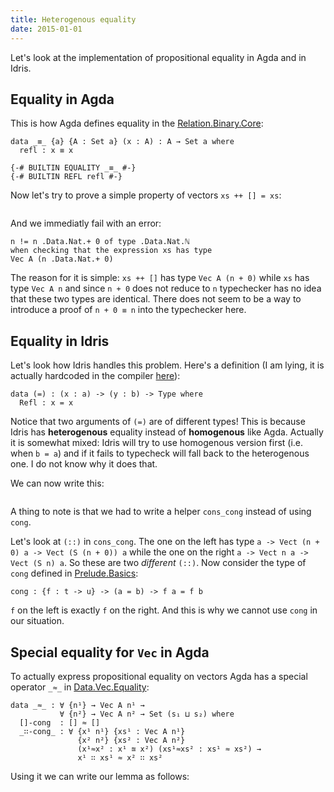 ```yaml
---
title: Heterogenous equality
date: 2015-01-01
---
```


Let's look at the implementation of propositional equality in Agda and in Idris.

Equality in Agda
----------------

This is how Agda defines equality in the
[Relation.Binary.Core](https://github.com/agda/agda-stdlib/blob/v0.9/src/Relation/Binary/Core.agda#L151):
```language-agda
data _≡_ {a} {A : Set a} (x : A) : A → Set a where
  refl : x ≡ x

{-# BUILTIN EQUALITY _≡_ #-}
{-# BUILTIN REFL refl #-}
```

Now let's try to prove a simple property of vectors `xs ++ [] = xs`:
```{.language-agda include="Agda1.agda"}
```
And we immediatly fail with an error:
```{.language-agda}
n != n .Data.Nat.+ 0 of type .Data.Nat.ℕ
when checking that the expression xs has type
Vec A (n .Data.Nat.+ 0)
```
The reason for it is simple: `xs ++ []` has type `Vec A (n + 0)` while
`xs` has type `Vec A n` and since `n + 0` does not reduce to `n` typechecker
has no idea that these two types are identical.  There does not seem to be a
way to introduce a proof of `n + 0 ≡ n` into the typechecker here.

Equality in Idris
-----------------

Let's look how Idris handles this problem. Here's a definition (I am lying, it is
actually hardcoded in the compiler
[here](https://github.com/idris-lang/Idris-dev/blob/v0.9.15.1/src/Idris/AbsSyntaxTree.hs#L1098)):
```language-idris
data (=) : (x : a) -> (y : b) -> Type where
  Refl : x = x
```
Notice that two arguments of `(=)` are of different types! This is because Idris has
**heterogenous** equality instead of **homogenous** like Agda. Actually it is somewhat mixed:
Idris will try to use homogenous version first (i.e. when `b = a`) and if it fails to typecheck
will fall back to the heterogenous one. I do not know why it does that.

We can now write this:
```{.language-idris include="Idris1.idr"}
```
A thing to note is that we had to write a helper `cons_cong` instead of using `cong`.

Let's look at `(::)` in `cons_cong`. The one on the left has type
`a -> Vect (n + 0) a -> Vect (S (n + 0)) a` while the one on the right `a -> Vect n a -> Vect (S n) a`.
So these are two *different* `(::)`.
Now consider the type of `cong` defined in
[Prelude.Basics](https://github.com/idris-lang/Idris-dev/blob/v0.9.15.1/libs/prelude/Prelude/Basics.idr#L46):
```language-idris
cong : {f : t -> u} -> (a = b) -> f a = f b
```
`f` on the left is exactly `f` on the right. And this is why we cannot use `cong` in our situation.

Special equality for `Vec` in Agda
----------------------------------

To actually express propositional equality on vectors Agda has a special operator `_≈_` in
[Data.Vec.Equality](https://github.com/agda/agda-stdlib/blob/v0.9/src/Data/Vec/Equality.agda#L24):
```language-agda
data _≈_ : ∀ {n¹} → Vec A n¹ →
           ∀ {n²} → Vec A n² → Set (s₁ ⊔ s₂) where
  []-cong  : [] ≈ []
  _∷-cong_ : ∀ {x¹ n¹} {xs¹ : Vec A n¹}
               {x² n²} {xs² : Vec A n²}
               (x¹≈x² : x¹ ≊ x²) (xs¹≈xs² : xs¹ ≈ xs²) →
               x¹ ∷ xs¹ ≈ x² ∷ xs²
```
Using it we can write our lemma as follows:
```{.language-agda include="Agda2.agda"}
```
